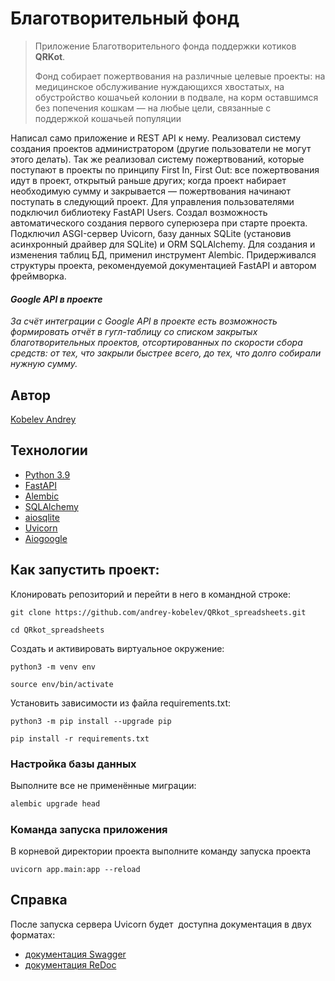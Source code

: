 # Благотворительный фонд
>Приложение Благотворительного фонда поддержки котиков **QRKot**.
>
>Фонд собирает пожертвования на различные целевые проекты: на медицинское обслуживание нуждающихся хвостатых, на обустройство кошачьей колонии в подвале, на корм оставшимся без попечения кошкам — на любые цели, связанные с поддержкой кошачьей популяции

Написал само приложение и REST API к нему. Реализовал систему создания проектов администратором (другие пользователи не могут этого делать). Так же реализовал систему пожертвований, которые поступают в проекты по принципу First In, First Out: все пожертвования идут в проект, открытый раньше других; когда проект набирает необходимую сумму и закрывается — пожертвования начинают поступать в следующий проект. Для управления пользователями подключил библиотеку FastAPI Users. Создал возможность автоматического создания первого суперюзера при старте проекта. Подключил ASGI-сервер Uvicorn, базу данных SQLite (установив асинхронный драйвер для SQLite) и ORM SQLAlchemy. Для создания и изменения таблиц БД, применил инструмент Alembic. Придерживался структуры проекта, рекомендуемой документацией FastAPI и автором фреймворка.

#### *Google API в проекте*

*За счёт интеграции с Google API в проекте есть возможность формировать отчёт в гугл-таблицу со списком закрытых благотворительных проектов, отсортированных по скорости сбора средств: от тех, что закрыли быстрее всего, до тех, что долго собирали нужную сумму.*

## Автор 
[Kobelev Andrey](https://github.com/andrey-kobelev)
  
## Технологии  
- [Python 3.9](https://www.python.org/downloads/release/python-390/)
- [FastAPI](https://fastapi.tiangolo.com/)
- [Alembic](https://alembic.sqlalchemy.org/en/latest/index.html)
- [SQLAlchemy](https://docs.sqlalchemy.org/en/20/)
- [aiosqlite](https://aiosqlite.omnilib.dev/en/stable/index.html)
- [Uvicorn](https://www.uvicorn.org/)
- [Aiogoogle](https://aiogoogle.readthedocs.io/en/latest/#)

## Как запустить проект: 
  
Клонировать репозиторий и перейти в него в командной строке:  
  
```  
git clone https://github.com/andrey-kobelev/QRkot_spreadsheets.git
```  
  
```  
cd QRkot_spreadsheets
```  
  
Cоздать и активировать виртуальное окружение:  
  
```  
python3 -m venv env  
```  
  
```  
source env/bin/activate  
```  
  
Установить зависимости из файла requirements.txt:  
  
```  
python3 -m pip install --upgrade pip  
```  
  
```  
pip install -r requirements.txt  
```
### Настройка базы данных

Выполните все не применённые миграции:

```bash
alembic upgrade head
```

### Команда запуска приложения

В корневой директории проекта выполните команду запуска проекта

```
uvicorn app.main:app --reload
```


## Справка

После запуска сервера Uvicorn будет  доступна документация в двух форматах:
- [документация Swagger](http://127.0.0.1:8000/docs)
- [документация ReDoc](http://127.0.0.1:8000/redoc)

